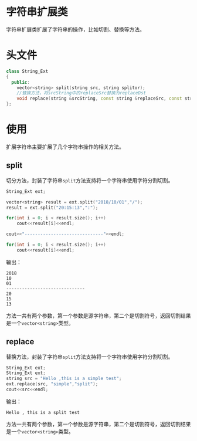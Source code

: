# 字符串扩展类

字符串扩展类扩展了字符串的操作，比如切割、替换等方法。

# 头文件

```cpp
class String_Ext
{
  public:
	vector<string> split(string src, string splitor);
	//替换方法，将srcString中的replaceSrc替换为replaceDst
	void replace(string &srcString, const string &replaceSrc, const string &replaceDst);
};
```

# 使用

扩展字符串主要扩展了几个字符串操作的相关方法。

## split

切分方法，封装了字符串`split`方法支持将一个字符串使用字符分割切割。

```cpp
String_Ext ext;

vector<string> result = ext.split("2018/10/01","/");
result = ext.split("20:15:13",":");

for(int i = 0; i < result.size(); i++)
    cout<<result[i]<<endl;

cout<<"------------------------------"<<endl;

for(int i = 0; i < result.size(); i++)
    cout<<result[i]<<endl;

```

输出：
```shell
2018
10
01
------------------------------
20
15
13
```

方法一共有两个参数，第一个参数是源字符串，第二个是切割符号，返回切割结果是一个`vector<string>`类型。

## replace

替换方法，封装了字符串`split`方法支持将一个字符串使用字符分割切割。

```cpp
String_Ext ext;
String_Ext ext;
string src = "Hello ,this is a simple test";
ext.replace(src, "simple","split");
cout<<src<<endl;
```
输出：
```
Hello , this is a split test
```

方法一共有两个参数，第一个参数是源字符串，第二个是切割符号，返回切割结果是一个`vector<string>`类型。
